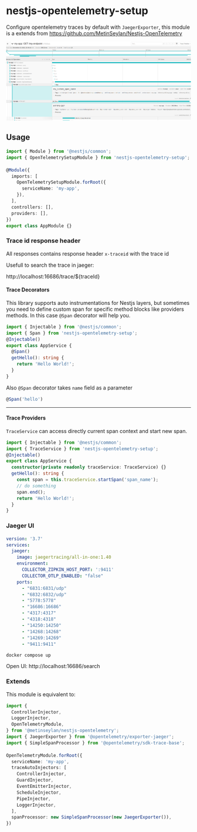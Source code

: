 # nestjs-opentelemetry-setup

Configure opentelemetry traces by default with `JaegerExporter`, this module is a extends from https://github.com/MetinSeylan/Nestjs-OpenTelemetry

![jaeger-trace.png](./images//jaeger-trace.png)
## Usage

```ts
import { Module } from '@nestjs/common';
import { OpenTelemetrySetupModule } from 'nestjs-opentelemetry-setup';

@Module({
  imports: [
    OpenTelemetrySetupModule.forRoot({
      serviceName: 'my-app',
    }),
  ],
  controllers: [],
  providers: [],
})
export class AppModule {}
```

### Trace id response header

All responses contains response header `x-traceid` with the trace id

Usefull to search the trace in jaeger:

http://localhost:16686/trace/${traceId}

#### Trace Decorators
This library supports auto instrumentations for Nestjs layers, but sometimes you need to define custom span for specific method blocks like providers methods. In this case `@Span` decorator will help you.
```ts
import { Injectable } from '@nestjs/common';
import { Span } from 'nestjs-opentelemetry-setup';
@Injectable()
export class AppService {
  @Span()
  getHello(): string {
    return 'Hello World!';
  }
}
```
Also `@Span` decorator takes `name` field as a parameter
```ts
@Span('hello')
```
***
#### Trace Providers

`TraceService` can access directly current span context and start new span.
```ts
import { Injectable } from '@nestjs/common';
import { TraceService } from 'nestjs-opentelemetry-setup';
@Injectable()
export class AppService {
  constructor(private readonly traceService: TraceService) {}
  getHello(): string {
    const span = this.traceService.startSpan('span_name');
    // do something
    span.end();
    return 'Hello World!';
  }
}
```

### Jaeger UI

```yml
version: '3.7'
services:
  jaeger:
    image: jaegertracing/all-in-one:1.40
    environment:
      COLLECTOR_ZIPKIN_HOST_PORT: ':9411'
      COLLECTOR_OTLP_ENABLED: "false"
    ports:
      - "6831:6831/udp"
      - "6832:6832/udp"
      - "5778:5778"
      - "16686:16686"
      - "4317:4317"
      - "4318:4318"
      - "14250:14250"
      - "14268:14268"
      - "14269:14269"
      - "9411:9411"
```

```
docker compose up
```
Open UI: http://localhost:16686/search

### Extends

This module is equivalent to:

```ts
import {
  ControllerInjector,
  LoggerInjector,
  OpenTelemetryModule,
} from '@metinseylan/nestjs-opentelemetry';
import { JaegerExporter } from '@opentelemetry/exporter-jaeger';
import { SimpleSpanProcessor } from '@opentelemetry/sdk-trace-base';

OpenTelemetryModule.forRoot({
  serviceName: 'my-app',
  traceAutoInjectors: [
    ControllerInjector,
    GuardInjector,
    EventEmitterInjector,
    ScheduleInjector,
    PipeInjector,
    LoggerInjector,
  ],
  spanProcessor: new SimpleSpanProcessor(new JaegerExporter()),
})
```
